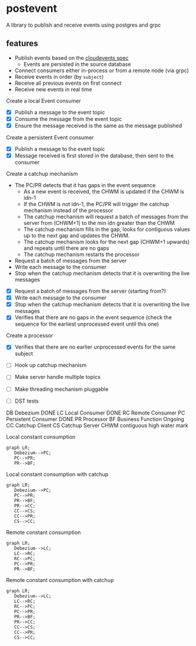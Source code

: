 # postevent
A library to publish and receive events using postgres and grpc

## features
* Publish events based on the [cloudevents spec](https://github.com/cloudevents/spec/blob/main/cloudevents/spec.md)
  * Events are persisted in the source database
* Connect consumers either in-process or from a remote node (via grpc)
* Receive events in order (by `subject`)
* Receive all previous events on first connect
* Receive new events in real time 

Create a local Event consumer
- [x] Publish a message to the event topic
- [x] Consume the message from the event topic
- [x] Ensure the message received is the same as the message published

Create a persistent Event consumer
- [X] Publish a message to the event topic
- [X] Message received is first stored in the database, then sent to the consumer

Create a catchup mechanism
* The PC/PR detects that it has gaps in the event sequence
   * As a new event is received, the CHWM is updated if the CHWM is idn-1
   * If the CHWM is not idn-1, the PC/PR will trigger the catchup mechanism instead of the processor
   * The catchup mechanism will request a batch of messages from the server from (CHWM+1) to the min idn greater than the CHWM
   * The catchup mechanism fills in the gap, looks for contiguous values up to the next gap and updates the CHWM.
   * The catchup mechanism looks for the next gap (CHWM+1 upwards) and repeats until there are no gaps
   * The catchup mechanism restarts the processor 
* Request a batch of messages from the server
* Write each message to the consumer
* Stop when the catchup mechanism detects that it is overwriting the live messages
- [x] Request a batch of messages from the server (starting from?)
- [x] Write each message to the consumer
- [x] Stop when the catchup mechanism detects that it is overwriting the live messages
- [x] Verifies that there are no gaps in the event sequence (check the sequence for the earliest unprocessed event until this one)

Create a processor
- [x] Verifies that there are no earlier unprocessed events for the same subject

- [ ] Hook up catchup mechanism
- [ ] Make server handle multiple topics
- [ ] Make threading mechanism pluggable
- [ ] DST tests

DB Debezium DONE
LC Local Consumer DONE
RC Remote Consumer 
PC Persistent Consumer DONE
PR Processor 
BF Business Function Ongoing
CC Catchup Client 
CS Catchup Server
CHWM contiguous high water mark

Local constant consumption
```mermaid
graph LR;
   Debezium-->PC;
   PC-->PR;
   PR-->BF;
```

Local constant consumption with catchup
```mermaid
graph LR;
   Debezium-->PC;
   PC-->PR;
   PR-->BF;
   PR-->CC;
   CC-->CS;
   CC-->PR;
   CS-->CC;
```

Remote constant consumption
```mermaid
graph LR;
   Debezium-->LC;
   LC-->RC;
   RC-->PC;
   PC-->PR;
   PR-->BF;
```


Remote constant consumption with catchup
```mermaid
graph LR;
   Debezium-->LC;
   LC-->RC;
   RC-->PC;
   PC-->PR;
   PR-->BF;
   PR-->CC;
   CC-->CS;
   CC-->PR;
   CS-->CC;
```
